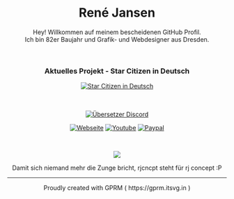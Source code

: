 <div align="center">
<h1 align="center">René Jansen</h1>
<p align="center">Hey! Willkommen auf meinem bescheidenen GitHub Profil.<br/>Ich bin 82er Baujahr und Grafik- und Webdesigner aus Dresden.</p><br/>
  
  ### Aktuelles Projekt - Star Citizen in Deutsch
  
  <a href="https://github.com/rjcncpt/StarCitizen-Deutsch-INI"><img src="https://i.imgur.com/WAP6UNa.png" alt="Star Citizen in Deutsch" /></a>

  <br/><br/>
  <a href="https://discord.gg/5VZsTk3qjR" target="_blank"><img src="https://img.shields.io/badge/übersetzungs%20discord-%23fff.svg?&style=for-the-badge&logo=discord&logoColor=000" alt="Übersetzer Discord"></a>
  
  <a href="https://www.fwkart.de/star-citizen-free-fly-kostenlos-testen-spielen/" target="_blank"><img src="https://img.shields.io/badge/webseite-%23ff008b.svg?&style=for-the-badge&logo=internetexplorer&logoColor=white" alt="Webseite" /></a>  <a href="https://www.youtube.com/@fatcatgg" target="_blank"><img src="https://img.shields.io/badge/youtube-%23EE4831.svg?&style=for-the-badge&logo=youtube&logoColor=white" alt="Youtube" /></a>  <a href="https://paypal.me/fwkart" target="_blank"><img src="https://img.shields.io/badge/donate%20paypal-%23007ec6.svg?&style=for-the-badge&logo=paypal&logoColor=white" alt="Paypal" /></a>
</div>
<br/>

<div align="center">
  
![](https://github-readme-streak-stats.herokuapp.com/?user=rjcncpt&theme=synthwave&hide_border=true)
<p align="center">Damit sich niemand mehr die Zunge bricht, rjcncpt steht für rj concept :P</p>
</div>

----
<div align="center">Proudly created with GPRM ( https://gprm.itsvg.in )</div>
